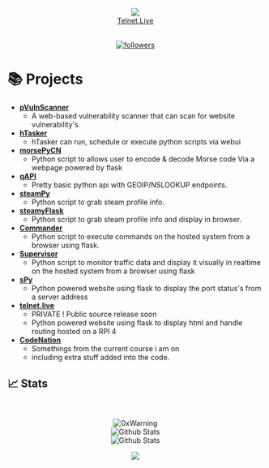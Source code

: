<p align="center">
  <img src="https://readme-typing-svg.herokuapp.com/?lines=Learning+Python;Self+Taught+Developer;Cyber+Security+Researcher;&font=Fira%20Code&center=true&width=380&height=50">
  <br>
  <a href="https://telnet.live/">Telnet.Live</a>
</p>

<p align="center">
  <br>
  <a href="https://github.com/Quinny-J?tab=followers">
    <img alt="followers" title="Follow me on Github" src="https://custom-icon-badges.herokuapp.com/github/followers/Quinny-J?color=236ad3&labelColor=1155ba&style=for-the-badge&logo=person-add&label=Follow&logoColor=dark"/></a>
  <br>
   
</p>


# 📚 Projects
* **[pVulnScanner](https://github.com/Quinny-J/pVulnScanner)**
  * A web-based vulnerability scanner that can scan for website vulnerability's
* **[hTasker](https://github.com/Quinny-J/hTasker)**
  * hTasker can run, schedule or execute python scripts via webui 
* **[morsePyCN](https://github.com/Quinny-J/morsePyCN)**
  * Python script to allows user to encode & decode Morse code Via a webpage powered by flask
* **[qAPI](https://github.com/Quinny-J/qAPI)**
  * Pretty basic python api with GEOIP/NSLOOKUP endpoints.
* **[steamPy](https://github.com/Quinny-J/steamPy)**
  * Python script to grab steam profile info.
* **[steamyFlask](https://github.com/Quinny-J/steamyFlask)**
  * Python script to grab steam profile info and display in browser.
* **[Commander](https://github.com/Quinny-J/Commander)**
  * Python script to execute commands on the hosted system from a browser using flask.
* **[Supervisor](https://github.com/Quinny-J/Supervisor)**
  * Python script to monitor traffic data and display it visually in realtime on the hosted system from a browser using flask
* **[sPy](https://github.com/Quinny-J/sPy)**
  * Python powered website using flask to display the port status's from a server address
* **[telnet.live](https://github.com/Quinny-J/telnet.live)**
  * PRIVATE ! Public source release soon  
  * Python powered website using flask to display html and handle routing hosted on a RPI 4
* **[CodeNation](https://github.com/Quinny-J/codenation)**
  * Somethings from the current course i am on
  * including extra stuff added into the code.

## 📈 Stats

<br>
<p align="center">
<img src="https://komarev.com/ghpvc/?username=Quinny-J&label=Profile%20views&color=0e75b6&style=flat" alt="0xWarning" />
<br>
<img src="https://github-readme-stats.vercel.app/api/top-langs/?username=Quinny-J&theme=dark&layout=compact" alt="Github Stats"/>
<br>
<img src="https://github-readme-stats.vercel.app/api?username=Quinny-J&show_icons=true&theme=dark&count_private=true" alt="Github Stats"/>
<p align="center">
  <img src ="https://github-readme-streak-stats.herokuapp.com?user=quinny-j&theme=radical&hide_border=false">
  <br>
  <br>
 
</p>

